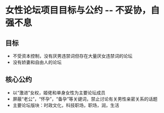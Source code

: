 # 女性论坛项目目标与公约 -- 不妥协，自强不息
## 目标
- 不受资本控制，没有厌男违禁词但存在大量厌女违禁词的论坛
- 没有娇妻和自由人的论坛
## 核心公约
- 以“激进”女权，姬佬和单身女性为主要论坛成员
- 屏蔽“老公”，“怀孕”，“备孕”等关键词，禁止讨论有关男性亲密关系的话题
- 主要论坛版块：时政文化，科技职场，职场，润，生活
